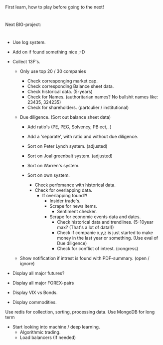 #

First learn, how to play before going to the next!

#

#

Next BIG-project:

#

- Use log system.

- Add on if found something nice ;-D

- Collect 13F's.

  - Only use top 20 / 30 companies

    - Check corresponging market cap.
    - Check corresponding Balance sheet data.
    - Check historical data. (5-years)
    - Check for Names. (authoritarian names? No bullshit names like: 23435, 324235)
    - Check for shareholders. (partculier / institutional)

  - Due diligence. (Sort out balance sheet data)

    - Add ratio's (PE, PEG, Solvency, PB ect,. )
    - Add a 'separate', with ratio and without due diligence.

    - Sort on Peter Lynch system. (adjusted)
    - Sort on Joal greenbalt system. (adjusted)
    - Sort on Warren's system.
    - Sort on own system.
      - Check perfomance with historical data.
      - Check for overlapping data.
        - If overlapping found?!
          - Insider trade's.
          - Scrape for news items.
            - Sentiment checker.
          - Scrape for economic events data and dates.
            - Check historical data and trendlines. (5-10year max? (That's a lot of data!))
            - Check if companie x,y,z is just started to make money in the last year or something. (Use eval of Due diligence)
            - Check for conflict of intrest. (congress)

  - Show notification if intrest is found with PDF-summary. (open / ignore)

- Display all major futures?
- Display all major FOREX-pairs
- Display VIX vs Bonds.
- Display commodities.

Use redis for collection, sorting, processing data.
Use MongoDB for long term

- Start looking into machine / deep learning.
  - Algorithmic trading.
  - Load balancers (If needed)
